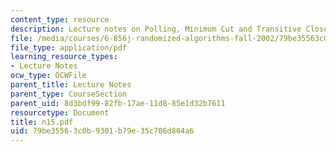 ```yaml
---
content_type: resource
description: Lecture notes on Polling, Minimum Cut and Transitive Closure
file: /media/courses/6-856j-randomized-algorithms-fall-2002/79be35563c0b9301b79e35c706d804a6_n15.pdf
file_type: application/pdf
learning_resource_types:
- Lecture Notes
ocw_type: OCWFile
parent_title: Lecture Notes
parent_type: CourseSection
parent_uid: 8d3bdf99-82fb-17ae-11d8-85e1d32b7611
resourcetype: Document
title: n15.pdf
uid: 79be3556-3c0b-9301-b79e-35c706d804a6
---
```

